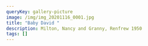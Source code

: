 ```yaml
---
queryKey: gallery-picture
image: /img/img_20201116_0001.jpg
title: "Baby David "
description: Milton, Nancy and Granny, Renfrew 1950
tags: []
---
```

